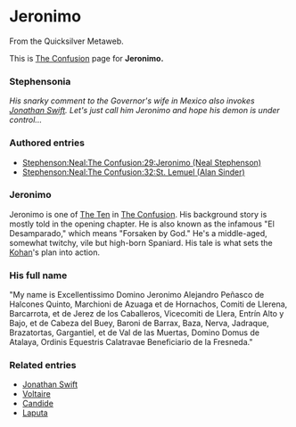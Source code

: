 
# Jeronimo

From the Quicksilver Metaweb.

This is [The Confusion](/the-confusion) page for **Jeronimo.**
### Stephensonia


*His snarky comment to the Governor's wife in Mexico also invokes [Jonathan Swift](/jonathan-swift). Let's just call him Jeronimo and hope his demon is under control...* 

### Authored entries


* [Stephenson:Neal:The Confusion:29:Jeronimo (Neal Stephenson)](/stephenson-neal-the-confusion-29-jeronimo-neal-stephenson)
* [Stephenson:Neal:The Confusion:32:St. Lemuel (Alan Sinder)](/stephenson-neal-the-confusion-32-st-lemuel-alan-sinder)


### Jeronimo



Jeronimo is one of [The Ten](/the-ten) in [The Confusion](/the-confusion). His background story is mostly told in the opening chapter. He is also known as the infamous "El Desamparado," which means "Forsaken by God." He's a middle-aged, somewhat twitchy, vile but high-born Spaniard. His tale is what sets the [Kohan](/moseh-de-la-cruz)'s plan into action.

### His full name


"My name is Excellentissimo Domino Jeronimo Alejandro Peñasco de Halcones Quinto, Marchioni de Azuaga et de Hornachos, Comiti de Llerena, Barcarrota, et de Jerez de los Caballeros, Vicecomiti de Llera, Entrín Alto y Bajo, et de Cabeza del Buey, Baroni de Barrax, Baza, Nerva, Jadraque, Brazatortas, Gargantiel, et de Val de las Muertas, Domino Domus de Atalaya, Ordinis Equestris Calatravae Beneficiario de la Fresneda."

### Related entries


* [Jonathan Swift](/jonathan-swift)
* [Voltaire](/voltaire)
* [Candide](/candide)
* [Laputa](/laputa)
